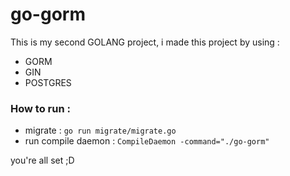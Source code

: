 # go-gorm
This is my second GOLANG project, i made this project by using :
- GORM
- GIN
- POSTGRES

### How to run :
- migrate :
```go run migrate/migrate.go```
- run compile daemon :
```CompileDaemon -command="./go-gorm"```

you're all set ;D
